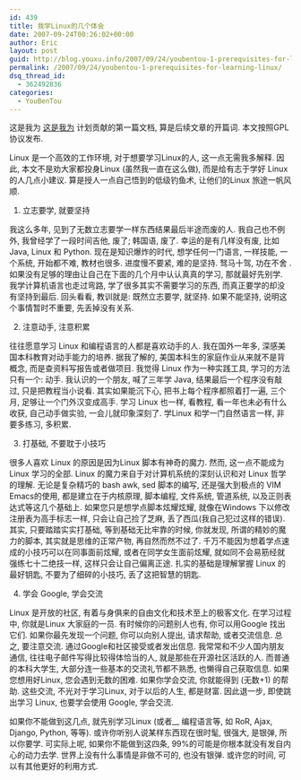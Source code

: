 ```yaml
---
id: 439
title: 我学Linux的几个体会
date: 2007-09-24T00:26:02+00:00
author: Eric
layout: post
guid: http://blog.youxu.info/2007/09/24/youbentou-1-prerequisites-for-learning-linux/
permalink: /2007/09/24/youbentou-1-prerequisites-for-learning-linux/
dsq_thread_id:
  - 362492836
categories:
  - YouBenTou
---
```

这是我为 [这是我为](http://www.youbentou.org/) 计划贡献的第一篇文档, 算是后续文章的开篇词. 本文按照GPL协议发布.

Linux 是一个高效的工作环境, 对于想要学习Linux的人, 这一点无需我多解释. 因此, 本文不是劝大家都投身Linux (虽然我一直在这么做), 而是给有志于学好 Linux 的人几点小建议. 算是授人一点自己悟到的低级钓鱼术, 让他们的Linux 旅途一帆风顺.

1. 立志要学, 就要坚持

我这么多年, 见到了无数立志要学一样东西结果最后半途而废的人. 我自己也不例外, 我曾经学了一段时间吉他, 废了; 韩国语, 废了. 幸运的是有几样没有废, 比如Java, Linux 和 Python. 现在是知识爆炸的时代, 想学任何一门语言, 一样技能, 一个系统, 开始都不难, 教材也很多. 进度慢不要紧, 难的是坚持. 驽马十驾, 功在不舍 .如果没有足够的理由让自己在下面的几个月中认认真真的学习, 那就最好先别学. 我学计算机语言也走过弯路, 学了很多其实不需要学习的东西, 而真正要学的却没有坚持到最后. 回头看看, 教训就是: 既然立志要学, 就坚持. 如果不能坚持, 说明这个事情暂时不重要, 先丢掉没有关系.

2. 注意动手, 注意积累

往往愿意学习 Linux 和编程语言的人都是喜欢动手的人. 我在国外一年多, 深感美国本科教育对动手能力的培养. 据我了解的, 美国本科生的家庭作业从来就不是背概念, 而是查资料写报告或者做项目. 我觉得 Linux 作为一种实践工具, 学习的方法只有一个: 动手. 我认识的一个朋友, 喊了三年学 Java, 结果最后一个程序没有敲过, 只是把教程当小说看. 其实如果能沉下心, 把书上每个程序都照着打一遍, 三个月, 足够让一个门外汉变成高手. 学习 Linux 也一样, 看教程, 看一年也未必有什么收获, 自己动手做实验, 一会儿就印象深刻了. 学Linux 和学一门自然语言一样, 非要多练习, 多积累.

3. 打基础, 不要耽于小技巧

很多人喜欢 Linux 的原因是因为Linux 脚本有神奇的魔力. 然而, 这一点不能成为Linux 学习的全部. Linux 的魔力来自于对计算机系统的深刻认识和对 Linux 哲学的理解. 无论是复杂精巧的 bash awk, sed 脚本的编写, 还是强大到极点的 VIM Emacs的使用, 都是建立在于内核原理, 脚本编程, 文件系统, 管道系统, 以及正则表达式等这几个基础上. 如果您只是想学点脚本炫耀炫耀, 就像在Windows 下以修改注册表为高手标志一样, 只会让自己捡了芝麻, 丢了西瓜(我自己犯过这样的错误). 其实, 只要踏踏实实打基础, 等到基础无比牢靠的时候, 你就发现, 所谓的精妙的魔力的脚本, 其实就是思维的正常产物, 再自然而然不过了. 千万不能因为想着学点速成的小技巧可以在同事面前炫耀, 或者在同学女生面前炫耀, 就如同不会易筋经就强练七十二绝技一样, 这样只会让自己偏离正途. 扎实的基础是理解掌握 Linux 的最好钥匙, 不要为了细碎的小技巧, 丢了这把智慧的钥匙.

4. 学会 Google, 学会交流

Linux 是开放的社区, 有着与身俱来的自由文化和技术至上的极客文化. 在学习过程中, 你就是Linux 大家庭的一员. 有时候你的问题别人也有, 你可以用Google 找出它们. 如果你最先发现一个问题, 你可以向别人提出, 请求帮助, 或者交流信息. 总之, 要注意交流. 通过Google和社区接受或者发出信息. 我常常和不少人国内朋友通信, 往往电子邮件写得比较得体恰当的人, 就是那些在开源社区活跃的人. 而普通的本科大学生, 大部分连一些基本的交流礼节都不熟悉, 也懒得自己获取信息. 如果您想用好Linux, 您会遇到无数的困难. 如果你学会交流, 你就能得到 (无数+1) 的帮助. 这些交流, 不光对于学习Linux, 对于以后的人生, 都是财富. 因此退一步, 即使跳出学习 Linux, 也要学会使用 Google, 学会交流.

如果你不能做到这几点, 就先别学习Linux (或者__ 编程语言等, 如 RoR, Ajax, Django, Python, 等等). 或许你听别人说某样东西现在很时髦, 很强大, 是银弹, 所以你要学. 可实际上呢, 如果你不能做到这四条, 99%的可能是你根本就没有发自内心的动力去学. 世界上没有什么事情是非做不可的, 也没有银弹. 或许您的时间, 可以有其他更好的利用方式.